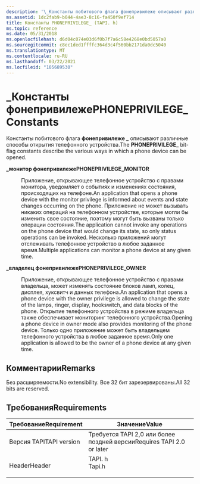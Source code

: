 ```yaml
---
description: '\_Константы побитового флага фонепривилеже описывают различные способы открытия телефонного устройства.'
ms.assetid: 1dc2fab9-b044-4ae3-8c16-fa450f9ef714
title: Константы PHONEPRIVILEGE_ (TAPI. h)
ms.topic: reference
ms.date: 05/31/2018
ms.openlocfilehash: d6d04c074e03d6f0b7f7a6c58e4268e0bd5057a0
ms.sourcegitcommit: c8ec1ded1ffffc364d3c4f560bb2171da0dc5040
ms.translationtype: MT
ms.contentlocale: ru-RU
ms.lasthandoff: 03/22/2021
ms.locfileid: "105689530"
---
```

# <a name="phoneprivilege_-constants"></a><span data-ttu-id="23dac-103">\_Константы фонепривилеже</span><span class="sxs-lookup"><span data-stu-id="23dac-103">PHONEPRIVILEGE\_ Constants</span></span>

<span data-ttu-id="23dac-104">Константы побитового флага **фонепривилеже \_** описывают различные способы открытия телефонного устройства.</span><span class="sxs-lookup"><span data-stu-id="23dac-104">The **PHONEPRIVILEGE\_** bit-flag constants describe the various ways in which a phone device can be opened.</span></span>

<dl> <dt>

<span data-ttu-id="23dac-105"><span id="PHONEPRIVILEGE_MONITOR"></span><span id="phoneprivilege_monitor"></span>**\_монитор фонепривилеже**</span><span class="sxs-lookup"><span data-stu-id="23dac-105"><span id="PHONEPRIVILEGE_MONITOR"></span><span id="phoneprivilege_monitor"></span>**PHONEPRIVILEGE\_MONITOR**</span></span>
</dt> <dd> <dl> <dt>



<span data-ttu-id="23dac-106">Приложение, открывающее телефонное устройство с правами монитора, уведомляет о событиях и изменениях состояния, происходящих на телефоне.</span><span class="sxs-lookup"><span data-stu-id="23dac-106">An application that opens a phone device with the monitor privilege is informed about events and state changes occurring on the phone.</span></span> <span data-ttu-id="23dac-107">Приложение не может вызывать никаких операций на телефонном устройстве, которые могли бы изменить свое состояние, поэтому могут быть вызваны только операции состояния.</span><span class="sxs-lookup"><span data-stu-id="23dac-107">The application cannot invoke any operations on the phone device that would change its state, so only status operations can be invoked.</span></span> <span data-ttu-id="23dac-108">Несколько приложений могут отслеживать телефонное устройство в любое заданное время.</span><span class="sxs-lookup"><span data-stu-id="23dac-108">Multiple applications can monitor a phone device at any given time.</span></span>


</dt> </dl> </dd> <dt>

<span data-ttu-id="23dac-109"><span id="PHONEPRIVILEGE_OWNER"></span><span id="phoneprivilege_owner"></span>**\_владелец фонепривилеже**</span><span class="sxs-lookup"><span data-stu-id="23dac-109"><span id="PHONEPRIVILEGE_OWNER"></span><span id="phoneprivilege_owner"></span>**PHONEPRIVILEGE\_OWNER**</span></span>
</dt> <dd> <dl> <dt>



<span data-ttu-id="23dac-110">Приложение, открывающее телефонное устройство с правами владельца, может изменять состояние блоков ламп, колец, дисплея, хуксвитч и данных телефона.</span><span class="sxs-lookup"><span data-stu-id="23dac-110">An application that opens a phone device with the owner privilege is allowed to change the state of the lamps, ringer, display, hookswitch, and data blocks of the phone.</span></span> <span data-ttu-id="23dac-111">Открытие телефонного устройства в режиме владельца также обеспечивает мониторинг телефонного устройства.</span><span class="sxs-lookup"><span data-stu-id="23dac-111">Opening a phone device in owner mode also provides monitoring of the phone device.</span></span> <span data-ttu-id="23dac-112">Только одно приложение может быть владельцем телефонного устройства в любое заданное время.</span><span class="sxs-lookup"><span data-stu-id="23dac-112">Only one application is allowed to be the owner of a phone device at any given time.</span></span>


</dt> </dl> </dd> </dl>

## <a name="remarks"></a><span data-ttu-id="23dac-113">Комментарии</span><span class="sxs-lookup"><span data-stu-id="23dac-113">Remarks</span></span>

<span data-ttu-id="23dac-114">Без расширяемости.</span><span class="sxs-lookup"><span data-stu-id="23dac-114">No extensibility.</span></span> <span data-ttu-id="23dac-115">Все 32 бит зарезервированы.</span><span class="sxs-lookup"><span data-stu-id="23dac-115">All 32 bits are reserved.</span></span>

## <a name="requirements"></a><span data-ttu-id="23dac-116">Требования</span><span class="sxs-lookup"><span data-stu-id="23dac-116">Requirements</span></span>



| <span data-ttu-id="23dac-117">Требование</span><span class="sxs-lookup"><span data-stu-id="23dac-117">Requirement</span></span> | <span data-ttu-id="23dac-118">Значение</span><span class="sxs-lookup"><span data-stu-id="23dac-118">Value</span></span> |
|-------------------------|-----------------------------------------------------------------------------------|
| <span data-ttu-id="23dac-119">Версия TAPI</span><span class="sxs-lookup"><span data-stu-id="23dac-119">TAPI version</span></span><br/> | <span data-ttu-id="23dac-120">Требуется TAPI 2,0 или более поздней версии</span><span class="sxs-lookup"><span data-stu-id="23dac-120">Requires TAPI 2.0 or later</span></span><br/>                                             |
| <span data-ttu-id="23dac-121">Header</span><span class="sxs-lookup"><span data-stu-id="23dac-121">Header</span></span><br/>       | <dl> <span data-ttu-id="23dac-122"><dt>TAPI. h</dt></span><span class="sxs-lookup"><span data-stu-id="23dac-122"><dt>Tapi.h</dt></span></span> </dl> |



 

 




